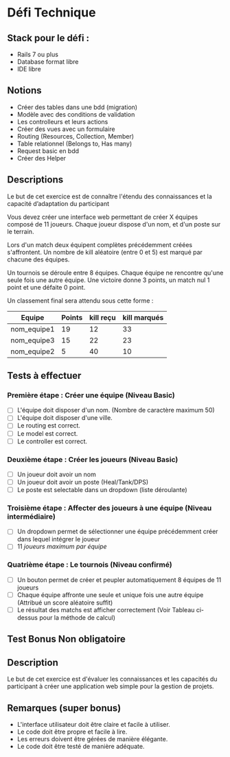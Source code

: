 # Défi Technique

## Stack pour le défi :

- Rails 7 ou plus
- Database format libre
- IDE libre

## Notions

- Créer des tables dans une bdd (migration)
- Modèle avec des conditions de validation
- Les controlleurs et leurs actions
- Créer des vues avec un formulaire
- Routing (Resources, Collection, Member)
- Table relationnel (Belongs to, Has many)
- Request basic en bdd
- Créer des Helper

## Descriptions

Le but de cet exercice est de connaître l'étendu des connaissances et la capacité d’adaptation du participant

Vous devez créer une interface web permettant de créer X équipes composé de 11 joueurs. Chaque joueur dispose d'un nom, et d'un poste sur le terrain.

Lors d'un match deux équipent complètes précédemment créées s'affrontent. Un nombre de kill aléatoire (entre 0 et 5) est marqué par chacune des équipes.

Un tournois se déroule entre 8 équipes. Chaque équipe ne rencontre qu'une seule fois une autre équipe. Une victoire donne 3 points, un match nul 1 point et une défaite 0 point.

Un classement final sera attendu sous cette forme :

| Equipe      | Points | kill reçu | kill marqués |
|-------------|--------|-----------|--------------|
| nom_equipe1 | 19     | 12        | 33           |
| nom_equipe3 | 15     | 22        | 23           |
| nom_equipe2 | 5      | 40        | 10           |

## Tests à effectuer

### Première étape : Créer une équipe (Niveau Basic)

- [ ] L'équipe doit disposer d'un nom. (Nombre de caractère maximum 50)
- [ ] L'équipe doit disposer d'une ville.
- [ ] Le routing est correct.
- [ ] Le model est correct.
- [ ] Le controller est correct.

### Deuxième étape : Créer les joueurs (Niveau Basic)

- [ ] Un joueur doit avoir un nom
- [ ] Un joueur doit avoir un poste (Heal/Tank/DPS)
- [ ] Le poste est selectable dans un dropdown (liste déroulante)

### Troisième étape : Affecter des joueurs à une équipe (Niveau intermédiaire)

- [ ] Un dropdown permet de sélectionner une équipe précédemment créer dans lequel intégrer le joueur
- [ ] 11 *joueurs maximum par équipe*

### Quatrième étape : Le tournois (Niveau confirmé)

- [ ] Un bouton permet de créer et peupler automatiquement 8 équipes de 11 joueurs
- [ ] Chaque équipe affronte une seule et unique fois une autre équipe (Attribué un score aléatoire suffit)
- [ ] Le résultat des matchs est afficher correctement (Voir Tableau ci-dessus pour la méthode de calcul)

## Test Bonus Non obligatoire

## Description

Le but de cet exercice est d'évaluer les connaissances et les capacités du participant à créer une application web simple pour la gestion de projets.

## Remarques (super bonus)

- L'interface utilisateur doit être claire et facile à utiliser.
- Le code doit être propre et facile à lire.
- Les erreurs doivent être gérées de manière élégante.
- Le code doit être testé de manière adéquate.

